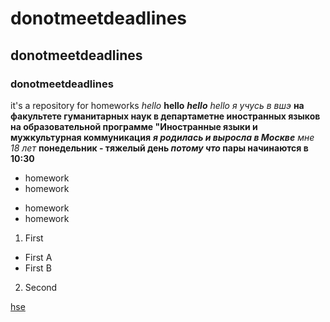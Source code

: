 # donotmeetdeadlines
## donotmeetdeadlines
### donotmeetdeadlines
 it's a repository for homeworks
*hello*
**hello**
***hello***
_hello_
*я учусь в вшэ*
**на факультете гуманитарных наук в департаметне иностранных языков на образовательной программе "Иностранные языки и мужкультурная коммуникация** ***я родилась и выросла в Москве*** _мне 18 лет_
**понедельник - тяжелый день _потому что_ пары начинаются в 10:30**
+ homework
+ homework
- homework
- homework
1. First
  + First A
  + First B
2. Second

[hse](https://www.hse.ru/)
